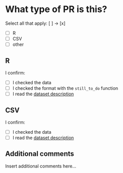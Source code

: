 # What type of PR is this?

Select all that apply: [ ] -> [x]

- [ ] R 
- [ ] CSV
- [ ] other

## R

I confirm: 

- [ ] I checked the data
- [ ] I checked the format with the `still_to_do` function
- [ ] I read the [dataset description](https://covid19datahub.io/articles/doc/data.html)

## CSV

I confirm: 

- [ ] I checked the data
- [ ] I read the [dataset description](https://covid19datahub.io/articles/doc/data.html)

## Additional comments

Insert additional comments here...
